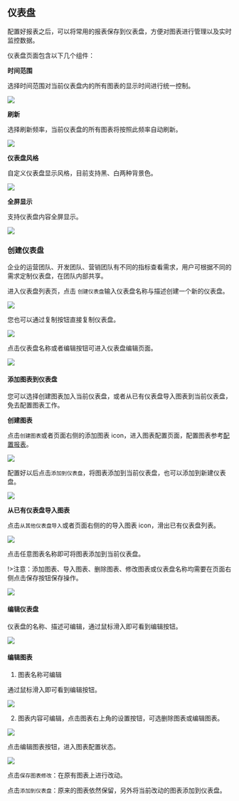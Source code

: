 ## 仪表盘

配置好报表之后，可以将常用的报表保存到仪表盘，方便对图表进行管理以及实时监控数据。

仪表盘页面包含以下几个组件：

**时间范围**

选择时间范围对当前仪表盘内的所有图表的显示时间进行统一控制。

![](https://pandora-kibana.qiniu.com/time_control.png)

**刷新**

选择刷新频率，当前仪表盘的所有图表将按照此频率自动刷新。

![](https://pandora-kibana.qiniu.com/refresh_auto.png)

**仪表盘风格**

自定义仪表盘显示风格，目前支持黑、白两种背景色。

![](https://pandora-kibana.qiniu.com/style_.png)

**全屏显示**

支持仪表盘内容全屏显示。

![](https://pandora-kibana.qiniu.com/full_screen.png)

### 创建仪表盘

企业的运营团队、开发团队、营销团队有不同的指标查看需求，用户可根据不同的需求定制仪表盘，在团队内部共享。

进入仪表盘列表页，点击 `创建仪表盘`输入仪表盘名称与描述创建一个新的仪表盘。

![](https://pandora-kibana.qiniu.com/create_dashboard.png)

您也可以通过复制按钮直接复制仪表盘。

![](https://pandora-kibana.qiniu.com/copy.png)

点击仪表盘名称或者编辑按钮可进入仪表盘编辑页面。

![](https://pandora-kibana.qiniu.com/empty_dashboard.png)

#### 添加图表到仪表盘

您可以选择创建图表加入当前仪表盘，或者从已有仪表盘导入图表到当前仪表盘，免去配置图表工作。

**创建图表**

点击`创建图表`或者页面右侧的添加图表 icon，进入图表配置页面，配置图表参考[配置报表](#配置报表)。

![](https://pandora-kibana.qiniu.com/add_dashboard.png)

配置好以后点击`添加到仪表盘`，将图表添加到当前仪表盘，也可以添加到新建仪表盘。

![](https://pandora-kibana.qiniu.com/add_to_dashboard1.png)

**从已有仪表盘导入图表**

点击`从其他仪表盘导入`或者页面右侧的的导入图表 icon，滑出已有仪表盘列表。

![](https://pandora-kibana.qiniu.com/existing_dashboard.png)

点击任意图表名称即可将图表添加到当前仪表盘。

!>注意：添加图表、导入图表、删除图表、修改图表或仪表盘名称均需要在页面右侧点击保存按钮保存操作。

![](https://pandora-kibana.qiniu.com/save_dashboard.png)

#### 编辑仪表盘

仪表盘的名称、描述可编辑，通过鼠标滑入即可看到编辑按钮。

![](https://pandora-kibana.qiniu.com/edit_dashboard.png)

#### 编辑图表

1. 图表名称可编辑

通过鼠标滑入即可看到编辑按钮。

![](https://pandora-kibana.qiniu.com/edit_report_name.png)

2. 图表内容可编辑，点击图表右上角的设置按钮，可选删除图表或编辑图表。

![](https://pandora-kibana.qiniu.com/edit_report1.png)

点击编辑图表按钮，进入图表配置状态。

![](https://pandora-kibana.qiniu.com/edit_report_again.png)

点击`保存图表修改`：在原有图表上进行改动。

点击`添加到仪表盘`：原来的图表依然保留，另外将当前改动的图表添加到仪表盘。


